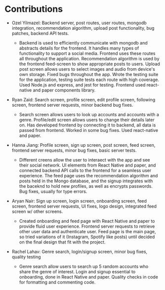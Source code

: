 # Contributions
- Ozel Yilmazel: Backend server, post routes, user routes, mongodb integration, recommendation algorithm, upload post functionality, bug patches, backend API tests.
  - Backend is used to efficiently communicate with mongodb and abstracts details for the frontend. It handles many types of functionality to support a social media. Frontend uses these routes all throughout the application. Recommendation algorithm is used by the frontend feed-screen to show appropriate posts to users. Upload post screen allows users to select images and audio from device's own storage. Fixed bugs throughout the app. Wrote the testing suite for the application, testing suite tests each route with high coverage. Used Node.js and express, and jest for testing. Frontend used react-native and paper components library.

- Ryan Zaid: Search screen, profile screen, edit profile screen, following screen, frontend server requests, minor backend bug fixes.
  - Search screen allows users to look up accounts and accounts with a genre. Profile/edit screen allows users to change their details later on. Has developed frontend by connecting it to backend, all data is passed from frontend. Worked in some bug fixes. Used react-native and paper.

- Hanna Jiang: Profile screen, sign up screen, post screen, feed screen, frontend server requests, minor bug fixes, basic server tests.
  - Different creens allow the user to interaect with the app and see their social network. UI elements from React Native and paper, and connected backend API calls to the frontend for a seamless user experience. The feed page uses the recommendation algorithm and posts held in the Mongo database, and the signup integrates with the baceknd to hold new profiles, as well as encrypts passwords. Bug fixes, usually for type errors.

- Aryan Nair: Sign up screen, login screen, onboarding screen, feed screen, frontend server requests, UI fixes, logo design, integrated feed screen w/ other screens.
   - Created onboarding and feed page with React Native and paper to provide fluid user experience. Frontend server requests to retrieve other user data and authenticate user. Feed page is the main page, so tried variations of it (Instagram, Spotify like posts) until decided on the final design that fit with the project.

- Rachel Lahav: Genre search, login/signup screen, minor bug fixes, quality testing
  - Genre search allow users to search up 5 random accounts who share the genre of interest. Login and signup essential to onboarding, done in React Native and paper. Quality checks in code for formatting and commenting code.
